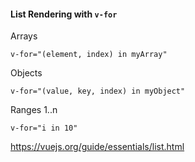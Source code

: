 #### List Rendering with `v-for`

Arrays

```
v-for="(element, index) in myArray"
```

Objects

```
v-for="(value, key, index) in myObject"
```

Ranges 1..n

```
v-for="i in 10"
```


<aside class="notes">

https://vuejs.org/guide/essentials/list.html

</aside>

